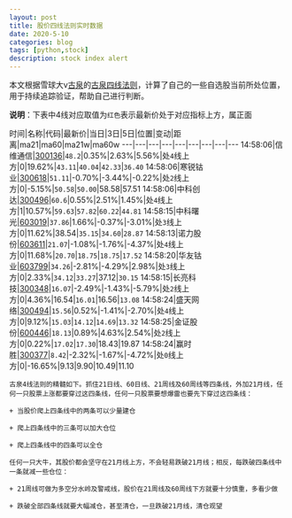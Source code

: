 ```yaml
---
layout: post
title: 股价四线法则实时数据
date: 2020-5-10
categories: blog
tags: [python,stock]
description: stock index alert
---
```



本文根据雪球大v[古泉](https://xueqiu.com/u/7148646888)的[古泉四线法则](https://xueqiu.com/7148646888/130498192)，计算了自己的一些自选股当前所处位置，用于持续追踪验证，帮助自己进行判断。

**说明**：下表中4线对应取值为`红色`表示最新价处于对应指标上方，属正面

时间|名称|代码|最新价|当日|3日|5日|位置|变动|距离|ma21|ma60|ma21w|ma60w
---|---|---|---|---|---|---|---|---
14:58:06|信维通信|[300136](https://xueqiu.com/S/SZ300136)|`48.2`|0.35%|2.63%|5.56%|处`4`线上方|0|19.62%|`43.11`|`40.04`|`42.33`|`36.40`
14:58:06|寒锐钴业|[300618](https://xueqiu.com/S/SZ300618)|`51.11`|-0.70%|-3.44%|-0.22%|处`2`线上方|0|-5.15%|`50.58`|`50.00`|58.58|57.51
14:58:06|中科创达|[300496](https://xueqiu.com/S/SZ300496)|`60.6`|0.55%|2.51%|1.45%|处`4`线上方|1|10.57%|`59.63`|`57.82`|`60.22`|`44.81`
14:58:15|中科曙光|[603019](https://xueqiu.com/S/SH603019)|`37.86`|1.66%|-0.37%|-3.01%|处`3`线上方|0|11.62%|38.54|`35.15`|`34.60`|`28.87`
14:58:13|诺力股份|[603611](https://xueqiu.com/S/SH603611)|`21.07`|-1.08%|-1.76%|-4.37%|处`4`线上方|0|11.68%|`20.70`|`18.75`|`18.75`|`17.52`
14:58:20|华友钴业|[603799](https://xueqiu.com/S/SH603799)|`34.26`|-2.81%|-4.29%|2.98%|处`3`线上方|0|2.33%|`34.12`|`33.27`|37.12|`30.15`
14:58:15|长亮科技|[300348](https://xueqiu.com/S/SZ300348)|`16.07`|-2.49%|-1.43%|-5.79%|处`2`线上方|0|4.36%|16.54|`16.01`|16.56|`13.08`
14:58:24|盛天网络|[300494](https://xueqiu.com/S/SZ300494)|`15.56`|0.52%|-1.41%|-2.70%|处`4`线上方|0|9.12%|`15.03`|`14.12`|`14.69`|`13.32`
14:58:25|金证股份|[600446](https://xueqiu.com/S/SH600446)|`18.13`|0.89%|4.63%|2.54%|处`2`线上方|0|0.22%|`17.02`|`17.30`|18.43|19.87
14:58:24|赢时胜|[300377](https://xueqiu.com/S/SZ300377)|`8.42`|-2.32%|-1.67%|-4.72%|处`0`线上方|0|-16.65%|9.13|9.90|10.49|11.10

```
古泉4线法则的精髓如下。抓住21日线、60日线、21周线及60周线等四条线，外加21月线，任何一只股票上涨都要穿过这四条线，任何一只股票要想爆雷也要先下穿过这四条线：

+ 当股价爬上四条线中的两条可以少量建仓

+ 爬上四条线中的三条可以加大仓位

+ 爬上四条线中的四条可以全仓

任何一只大牛，其股价都会坚守在21月线上方，不会轻易跌破21月线；相反，每跌破四条线中一条就减一些仓位：

+ 21周线可做为多空分水岭及警戒线，股价在21周线及60周线下方就要十分慎重，多看少做

+ 跌破全部四条线就要大幅减仓，甚至清仓，一旦跌破21月线，清仓观望
```